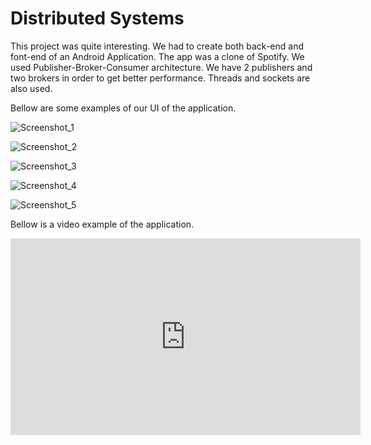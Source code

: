 # Distributed Systems

This project was quite interesting. We had to create both back-end and font-end of an Android Application. The app was a clone of Spotify. We used Publisher-Broker-Consumer architecture. We have 2 publishers and two brokers in order to get better performance. Threads and sockets are also used.

Bellow are some examples of our UI of the application.

![Screenshot_1](C:\Users\Roni\Desktop\Everything\MyProjects\Distributed-Systems(Android-Java)\img\Screenshot_1.png)

![Screenshot_2](C:\Users\Roni\Desktop\Everything\MyProjects\Distributed-Systems(Android-Java)\img\Screenshot_2.png)

![Screenshot_3](C:\Users\Roni\Desktop\Everything\MyProjects\Distributed-Systems(Android-Java)\img\Screenshot_3.png)

![Screenshot_4](C:\Users\Roni\Desktop\Everything\MyProjects\Distributed-Systems(Android-Java)\img\Screenshot_4.png)

![Screenshot_5](C:\Users\Roni\Desktop\Everything\MyProjects\Distributed-Systems(Android-Java)\img\Screenshot_5.png)

Bellow is a video example of the application.

<iframe width="560" height="315" src="https://www.youtube.com/embed/yy0XBDhP_QE" frameborder="0" allow="accelerometer; autoplay; encrypted-media; gyroscope; picture-in-picture" allowfullscreen></iframe>

